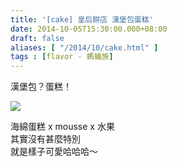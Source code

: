 ```yaml
---
title: '[cake] 皇后餅店 漢堡包蛋糕'
date: 2014-10-05T15:30:00.000+08:00
draft: false
aliases: [ "/2014/10/cake.html" ]
tags : [flavor - 螞蟻族]
---
```


漢堡包？蛋糕！  

![](/images/queenscake.jpg)

海綿蛋糕 x mousse x 水果  
其實沒有甚麼特別  
就是樣子可愛哈哈哈～
